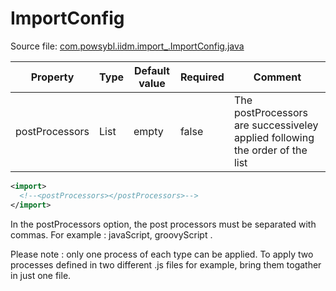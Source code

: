 # ImportConfig

Source file:
[com.powsybl.iidm.import_.ImportConfig.java](https://github.com/powsybl/powsybl-core/blob/master/iidm/iidm-converter-api/src/main/java/com/powsybl/iidm/import_/ImportConfig.java)

| Property | Type | Default value | Required | Comment |
| -------- | ---- | ------------- | -------- | ------- |
| postProcessors | List | empty | false | The postProcessors are successiveley applied following the order of the list |

```xml
<import>
  <!--<postProcessors></postProcessors>-->
</import>
```

In the postProcessors option, the post processors must be separated with commas. For example : javaScript, groovyScript .

Please note : only one process of each type can be applied. To apply two processes defined in two different .js files for example, bring them togather in just one file.
